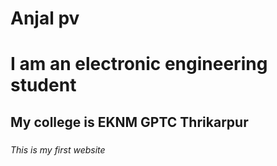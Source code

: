 # Anjal pv <h1>
# I am an electronic engineering student <h2>
## My college is EKNM GPTC Thrikarpur <h3>
###### This is my first website <h6>
